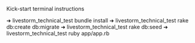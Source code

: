 Kick-start terminal instructions

➜  livestorm_technical_test bundle install
➜  livestorm_technical_test rake db:create db:migrate
➜  livestorm_technical_test rake db:seed
➜  livestorm_technical_test ruby app/app.rb


